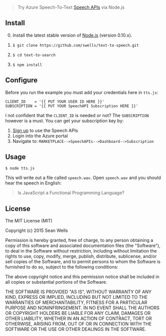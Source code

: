 
> Try Azure Speech-To-Text [Speech APIs](https://gallery.azureml.net/MachineLearningAPI/89d229231a72471ebf7280fb5bd3e18c) via Node.js

## Install

0. Install the latest stable version of [Node.js](https://nodejs.org/) (version 0.10.x).

1. `$ git clone https://github.com/swells/text-to-speech.git`

2. `$ cd text-to-search`

3. `$ npm install`

## Configure

Before you run the example you must add your credentials here in `tts.js`:

```
CLIENT_ID    = '{{ PUT YOUR USER ID HERE }}'
SUBSCRIPTION = '{{ PUT YOUR SpeechAPI Subscription HERE }}'
```

I not confident that the `CLIENT_ID` is needed or not? The `SUBSCRIPTION` 
however is a must. You can get your subscription key by:

1. [Sign up](http://www.projectoxford.ai/speech) to use the Speech APIs
2. Login into the Azure portal
3. Navigate to: `MARKETPLACE-->SpeechAPIs-->Dashboard-->Subscription`

## Usage

```
$ node tts.js
```

This will write out a file called `speech.wav`. Open `speech.wav` and you should
hear the speech in English: 
> Is JavaScript a Functional Programming Language?

## License

The MIT License (MIT)

Copyright (c) 2015 Sean Wells

Permission is hereby granted, free of charge, to any person obtaining a copy
of this software and associated documentation files (the "Software"), to deal
in the Software without restriction, including without limitation the rights
to use, copy, modify, merge, publish, distribute, sublicense, and/or sell
copies of the Software, and to permit persons to whom the Software is
furnished to do so, subject to the following conditions:

The above copyright notice and this permission notice shall be included in all
copies or substantial portions of the Software.

THE SOFTWARE IS PROVIDED "AS IS", WITHOUT WARRANTY OF ANY KIND, EXPRESS OR
IMPLIED, INCLUDING BUT NOT LIMITED TO THE WARRANTIES OF MERCHANTABILITY,
FITNESS FOR A PARTICULAR PURPOSE AND NONINFRINGEMENT. IN NO EVENT SHALL THE
AUTHORS OR COPYRIGHT HOLDERS BE LIABLE FOR ANY CLAIM, DAMAGES OR OTHER
LIABILITY, WHETHER IN AN ACTION OF CONTRACT, TORT OR OTHERWISE, ARISING FROM,
OUT OF OR IN CONNECTION WITH THE SOFTWARE OR THE USE OR OTHER DEALINGS IN THE
SOFTWARE.

